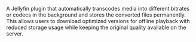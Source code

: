 A Jellyfin plugin that automatically transcodes media into different bitrates or codecs in the background and stores the converted files permanently. This allows users to download optimized versions for offline playback with reduced storage usage while keeping the original quality available on the server.
